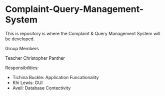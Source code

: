 # Complaint-Query-Management-System

This is repository is where the Complaint & Query Management System will be developed.

Group Members 

Teacher Christopher Panther

Responsibilities:
 - Tichina Buckle: Application Funcationality
 - Khi Lewis: GUI
 - Aveil: Database Contectivity
